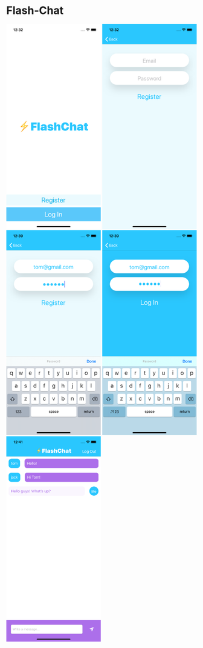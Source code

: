 
# Flash-Chat

<img src="Documentation/launchScreen.png" width="250">
<img src="Documentation/register.png" width="250">
<img src="Documentation/registerFormFilled.png" width="250">
<img src="Documentation/login.png" width="250">
<img src="Documentation/chat.png" width="250">
